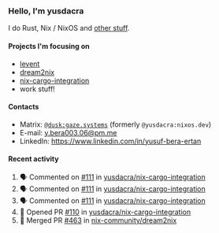 ### Hello, I'm yusdacra

I do Rust, Nix / NixOS and [other stuff](https://gaze.systems/).

#### Projects I'm focusing on

- [levent](https://github.com/yusdacra/levent)
- [dream2nix](https://github.com/nix-community/dream2nix)
- [nix-cargo-integration](https://github.com/yusdacra/nix-cargo-integration)
- work stuff!

#### Contacts

- Matrix: [`@dusk:gaze.systems`](https://matrix.to/#/@dusk:gaze.systems) (formerly `@yusdacra:nixos.dev`)
- E-mail: y.bera003.06@pm.me
- LinkedIn: https://www.linkedin.com/in/yusuf-bera-ertan

#### Recent activity

<!--START_SECTION:activity-->
1. 🗣 Commented on [#111](https://github.com/yusdacra/nix-cargo-integration/issues/111) in [yusdacra/nix-cargo-integration](https://github.com/yusdacra/nix-cargo-integration)
2. 🗣 Commented on [#111](https://github.com/yusdacra/nix-cargo-integration/issues/111) in [yusdacra/nix-cargo-integration](https://github.com/yusdacra/nix-cargo-integration)
3. 🗣 Commented on [#111](https://github.com/yusdacra/nix-cargo-integration/issues/111) in [yusdacra/nix-cargo-integration](https://github.com/yusdacra/nix-cargo-integration)
4. 💪 Opened PR [#110](https://github.com/yusdacra/nix-cargo-integration/pull/110) in [yusdacra/nix-cargo-integration](https://github.com/yusdacra/nix-cargo-integration)
5. 🎉 Merged PR [#463](https://github.com/nix-community/dream2nix/pull/463) in [nix-community/dream2nix](https://github.com/nix-community/dream2nix)
<!--END_SECTION:activity-->
